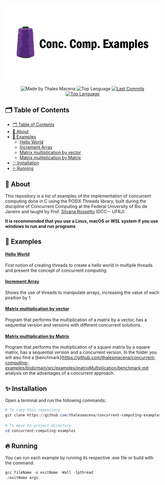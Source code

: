 <div align="center">
  <br />
  <img src=".github/banner.png" width="546" alt="Conc. Comp. Examples" />
  <br />
  <p>
    <img src="https://img.shields.io/badge/made%20by-Thales%20Macena-2D325E?labelColor=F0DB4F&style=for-the-badge&logo=visual-studio-code&logoColor=2D325E" alt="Made by Thales Macena">
    <img alt="Top Language" src="https://img.shields.io/github/languages/top/thalesmacena/concurrent-computing-examples?color=2D325E&labelColor=F0DB4F&style=for-the-badge&logo=c&logoColor=2D325E">
    <a href="https://github.com/thalesmacena/concurrent-computing-examples/commits/master">
      <img alt="Last Commits" src="https://img.shields.io/github/last-commit/thalesmacena/concurrent-computing-examples?color=2D325E&labelColor=F0DB4F&style=for-the-badge&logo=github&logoColor=2D325E">
    </a>
    <a href="https://github.com/thalesmacena/concurrent-computing-examples/issues"><img alt="Top Language" src="https://img.shields.io/github/issues-raw/thalesmacena/concurrent-computing-examples?color=2D325E&labelColor=F0DB4F&style=for-the-badge&logo=github&logoColor=2D325E"></a>
  </p>
</div>

## 🗂 Table of Contents
- [🗂 Table of Contents](#-table-of-contents)
- [📑 About](#-about)
- [🧩 Examples](#-examples)
    - [Hello World](#hello-world)
    - [Increment Array](#increment-array)
    - [Matrix multiplication by vector](#matrix-multiplication-by-vector)
    - [Matrix multiplication by Matrix](#matrix-multiplication-by-matrix)
- [✨ Installation](#-installation)
- [🔥 Running](#-running)
  
  
## 📑 About

This repository is a list of examples of the implementation of concurrent computing done in C using the POSIX Threads library, built during the discipline of Concurrent Computing at the Federal University of Rio de Janeiro and taught by Prof. [Silvana Rossetto](https://dcc.ufrj.br/~silvana/) (DCC-- UFRJ)

**It is recommended that you use a Linux, macOS or WSL system if you use windows to run and run programs**

## 🧩 Examples

#### [Hello World](https://github.com/thalesmacena/concurrent-computing-examples/tree/main/src/examples/helloWorld)
First notion of creating threads to create a hello world in multiple threads and present the concept of concurrent computing

#### [Increment Array](https://github.com/thalesmacena/concurrent-computing-examples/tree/main/src/examples/incrementArray)
Shows the use of threads to manipulate arrays, increasing the value of each position by 1

#### [Matrix multiplication by vector](https://github.com/thalesmacena/concurrent-computing-examples/tree/main/src/examples/matrixVector)
Program that performs the multiplication of a matrix by a vector, has a sequential version and versions with different concurrent solutions.

#### [Matrix multiplication by Matrix](https://github.com/thalesmacena/concurrent-computing-examples/tree/main/src/examples/matrixMultiplication)
Program that performs the multiplication of a square matrix by a square matrix, has a sequential version and a concurrent version. In the folder you will also find a [benchmark](https://github.com/thalesmacena/concurrent-computing-examples/blob/main/src/examples/matrixMultiplication/benchmark.md analysis on the advantages of a concurrent approach.

## ✨ Installation
Open a terminal and run the following commands:

```PowerShell
# To copy this repository
git clone https://github.com/thalesmacena/concurrent-computing-examples.git

# To move to project directory
cd concurrent-computing-examples
```

## 🔥 Running
You can run each example by running its respective .exe file or build with the command:

```Powershell
gcc fileName -o exitName -Wall -lpthread
./exitName args
```
